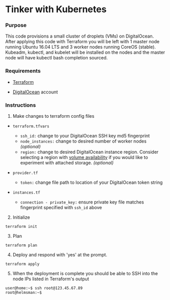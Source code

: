 # Tinker with Kubernetes

### Purpose

This code provisions a small cluster of droplets (VMs) on DigitalOcean.  After applying this code with Terraform you will be left with 1 master node running Ubuntu 16.04 LTS and 3 worker nodes running CoreOS (stable).  Kubeadm, kubectl, and kubelet will be installed on the nodes and the master node will have kubectl bash completion sourced.

### Requirements

* [Terraform][]

* [DigitalOcean][] account

### Instructions

1. Make changes to terraform config files

* `terraform.tfvars`
  * `ssh_id:` change to your DigitalOcean SSH key md5 fingerprint
  * `node_instances:` change to desired number of worker nodes _(optional)_
  * `region:` change to desired DigitalOcean instance region.  Consider selecting a region with [volume availability][] if you would like to experiment with attached storage. _(optional)_

* `provider.tf`
  * `token:` change file path to location of your DigitalOcean token string

* `instances.tf`
  * `connection - private_key:` ensure private key file matches fingerprint specified with `ssh_id` above

2. Initialize
```
terraform init
```

3. Plan
```
terraform plan
```

4. Deploy and respond with 'yes' at the prompt.
```
terraform apply
```

5. When the deployment is complete you should be able to SSH into the node IPs listed in Terraform's output
```
user@home:~$ ssh root@123.45.67.89 
root@helmsman:~$ 
```

[digitalocean]:                 https://cloud.digitalocean.com
[terraform]:                    https://www.terraform.io/downloads.html
[volume availability]:          https://www.digitalocean.com/community/tutorials/how-to-use-block-storage-on-digitalocean
